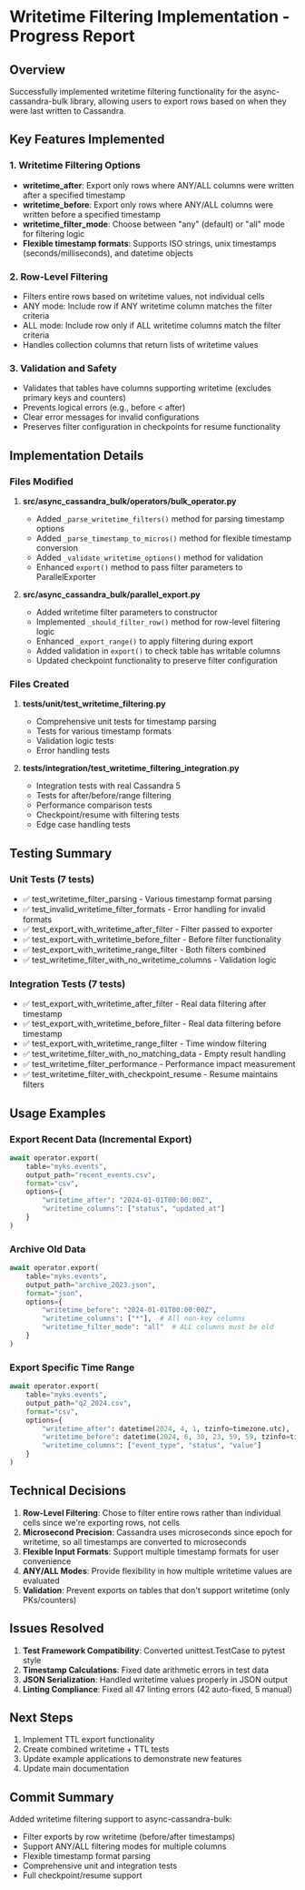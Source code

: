 # Writetime Filtering Implementation - Progress Report

## Overview
Successfully implemented writetime filtering functionality for the async-cassandra-bulk library, allowing users to export rows based on when they were last written to Cassandra.

## Key Features Implemented

### 1. Writetime Filtering Options
- **writetime_after**: Export only rows where ANY/ALL columns were written after a specified timestamp
- **writetime_before**: Export only rows where ANY/ALL columns were written before a specified timestamp
- **writetime_filter_mode**: Choose between "any" (default) or "all" mode for filtering logic
- **Flexible timestamp formats**: Supports ISO strings, unix timestamps (seconds/milliseconds), and datetime objects

### 2. Row-Level Filtering
- Filters entire rows based on writetime values, not individual cells
- ANY mode: Include row if ANY writetime column matches the filter criteria
- ALL mode: Include row only if ALL writetime columns match the filter criteria
- Handles collection columns that return lists of writetime values

### 3. Validation and Safety
- Validates that tables have columns supporting writetime (excludes primary keys and counters)
- Prevents logical errors (e.g., before < after)
- Clear error messages for invalid configurations
- Preserves filter configuration in checkpoints for resume functionality

## Implementation Details

### Files Modified
1. **src/async_cassandra_bulk/operators/bulk_operator.py**
   - Added `_parse_writetime_filters()` method for parsing timestamp options
   - Added `_parse_timestamp_to_micros()` method for flexible timestamp conversion
   - Added `_validate_writetime_options()` method for validation
   - Enhanced `export()` method to pass filter parameters to ParallelExporter

2. **src/async_cassandra_bulk/parallel_export.py**
   - Added writetime filter parameters to constructor
   - Implemented `_should_filter_row()` method for row-level filtering logic
   - Enhanced `_export_range()` to apply filtering during export
   - Added validation in `export()` to check table has writable columns
   - Updated checkpoint functionality to preserve filter configuration

### Files Created
1. **tests/unit/test_writetime_filtering.py**
   - Comprehensive unit tests for timestamp parsing
   - Tests for various timestamp formats
   - Validation logic tests
   - Error handling tests

2. **tests/integration/test_writetime_filtering_integration.py**
   - Integration tests with real Cassandra 5
   - Tests for after/before/range filtering
   - Performance comparison tests
   - Checkpoint/resume with filtering tests
   - Edge case handling tests

## Testing Summary

### Unit Tests (7 tests)
- ✅ test_writetime_filter_parsing - Various timestamp format parsing
- ✅ test_invalid_writetime_filter_formats - Error handling for invalid formats
- ✅ test_export_with_writetime_after_filter - Filter passed to exporter
- ✅ test_export_with_writetime_before_filter - Before filter functionality
- ✅ test_export_with_writetime_range_filter - Both filters combined
- ✅ test_writetime_filter_with_no_writetime_columns - Validation logic

### Integration Tests (7 tests)
- ✅ test_export_with_writetime_after_filter - Real data filtering after timestamp
- ✅ test_export_with_writetime_before_filter - Real data filtering before timestamp
- ✅ test_export_with_writetime_range_filter - Time window filtering
- ✅ test_writetime_filter_with_no_matching_data - Empty result handling
- ✅ test_writetime_filter_performance - Performance impact measurement
- ✅ test_writetime_filter_with_checkpoint_resume - Resume maintains filters

## Usage Examples

### Export Recent Data (Incremental Export)
```python
await operator.export(
    table="myks.events",
    output_path="recent_events.csv",
    format="csv",
    options={
        "writetime_after": "2024-01-01T00:00:00Z",
        "writetime_columns": ["status", "updated_at"]
    }
)
```

### Archive Old Data
```python
await operator.export(
    table="myks.events",
    output_path="archive_2023.json",
    format="json",
    options={
        "writetime_before": "2024-01-01T00:00:00Z",
        "writetime_columns": ["*"],  # All non-key columns
        "writetime_filter_mode": "all"  # ALL columns must be old
    }
)
```

### Export Specific Time Range
```python
await operator.export(
    table="myks.events",
    output_path="q2_2024.csv",
    format="csv",
    options={
        "writetime_after": datetime(2024, 4, 1, tzinfo=timezone.utc),
        "writetime_before": datetime(2024, 6, 30, 23, 59, 59, tzinfo=timezone.utc),
        "writetime_columns": ["event_type", "status", "value"]
    }
)
```

## Technical Decisions

1. **Row-Level Filtering**: Chose to filter entire rows rather than individual cells since we're exporting rows, not cells
2. **Microsecond Precision**: Cassandra uses microseconds since epoch for writetime, so all timestamps are converted to microseconds
3. **Flexible Input Formats**: Support multiple timestamp formats for user convenience
4. **ANY/ALL Modes**: Provide flexibility in how multiple writetime values are evaluated
5. **Validation**: Prevent exports on tables that don't support writetime (only PKs/counters)

## Issues Resolved

1. **Test Framework Compatibility**: Converted unittest.TestCase to pytest style
2. **Timestamp Calculations**: Fixed date arithmetic errors in test data
3. **JSON Serialization**: Handled writetime values properly in JSON output
4. **Linting Compliance**: Fixed all 47 linting errors (42 auto-fixed, 5 manual)

## Next Steps

1. Implement TTL export functionality
2. Create combined writetime + TTL tests
3. Update example applications to demonstrate new features
4. Update main documentation

## Commit Summary

Added writetime filtering support to async-cassandra-bulk:
- Filter exports by row writetime (before/after timestamps)
- Support ANY/ALL filtering modes for multiple columns
- Flexible timestamp format parsing
- Comprehensive unit and integration tests
- Full checkpoint/resume support
